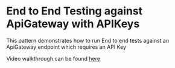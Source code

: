 # End to End Testing against ApiGateway with APIKeys

This pattern demonstrates how to run End to end tests against an 
ApiGateway endpoint which requires an API Key

Video walkthrough can be found [here](https://www.loom.com/share/8b3332beefcb4195b61dfab01525d174)
